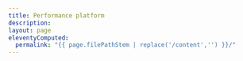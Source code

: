 ```yaml
---
title: Performance platform
description:
layout: page
eleventyComputed:
  permalink: "{{ page.filePathStem | replace('/content','') }}/"
---
```

